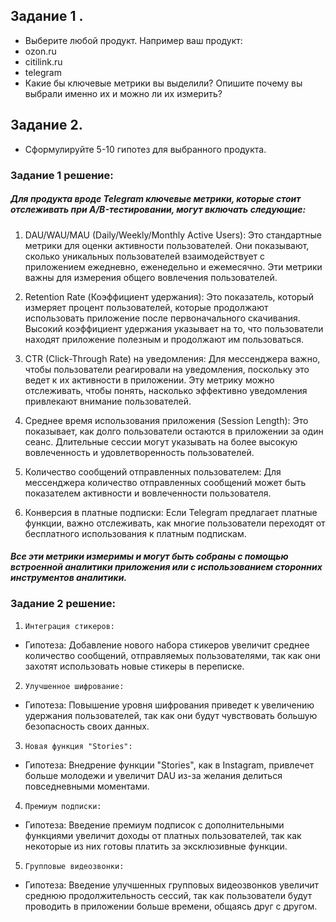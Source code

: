 ## Задание 1 . 
- Выберите любой продукт. Например ваш продукт:
- ozon.ru
- citilink.ru
- telegram
- Какие бы ключевые метрики вы выделили? Опишите почему вы выбрали именно их и можно ли их измерить?


## Задание 2. 
- Сформулируйте 5-10 гипотез для выбранного продукта.

### Задание 1 решение:

##### Для продукта вроде Telegram ключевые метрики, которые стоит отслеживать при A/B-тестировании, могут включать следующие:

1. DAU/WAU/MAU (Daily/Weekly/Monthly Active Users): Это стандартные метрики для оценки активности пользователей. 
    Они показывают, сколько уникальных пользователей взаимодействует с приложением ежедневно, еженедельно и ежемесячно. 
    Эти метрики важны для измерения общего вовлечения пользователей.

2. Retention Rate (Коэффициент удержания): Это показатель, который измеряет процент пользователей, которые продолжают использовать приложение после первоначального скачивания. Высокий коэффициент удержания указывает на то, что пользователи находят приложение полезным и продолжают им пользоваться.

3. CTR (Click-Through Rate) на уведомления: Для мессенджера важно, чтобы пользователи реагировали на уведомления, поскольку это ведет к их активности в приложении. Эту метрику можно отслеживать, чтобы понять, насколько эффективно уведомления привлекают внимание пользователей.

4. Среднее время использования приложения (Session Length): Это показывает, как долго пользователи остаются в приложении за один сеанс. Длительные сессии могут указывать на более высокую вовлеченность и удовлетворенность пользователей.

5. Количество сообщений отправленных пользователем: Для мессенджера количество отправленных сообщений может быть показателем активности и вовлеченности пользователя.

6. Конверсия в платные подписки: Если Telegram предлагает платные функции, важно отслеживать, как многие пользователи переходят от бесплатного использования к платным подпискам.

##### Все эти метрики измеримы и могут быть собраны с помощью встроенной аналитики приложения или с использованием сторонних инструментов аналитики.

### Задание 2 решение:

1. `Интеграция стикеров:` 
- Гипотеза: Добавление нового набора стикеров увеличит среднее количество сообщений, отправляемых пользователями, так как они захотят использовать новые стикеры в переписке.

2. `Улучшенное шифрование:` 
- Гипотеза: Повышение уровня шифрования приведет к увеличению удержания пользователей, так как они будут чувствовать большую безопасность своих данных.

3. `Новая функция "Stories":` 
- Гипотеза: Внедрение функции "Stories", как в Instagram, привлечет больше молодежи и увеличит DAU из-за желания делиться повседневными моментами.

4. `Премиум подписки:` 
- Гипотеза: Введение премиум подписок с дополнительными функциями увеличит доходы от платных пользователей, так как некоторые из них готовы платить за эксклюзивные функции.

5. `Групповые видеозвонки:` 
- Гипотеза: Введение улучшенных групповых видеозвонков увеличит среднюю продолжительность сессий, так как пользователи будут проводить в приложении больше времени, общаясь друг с другом.
